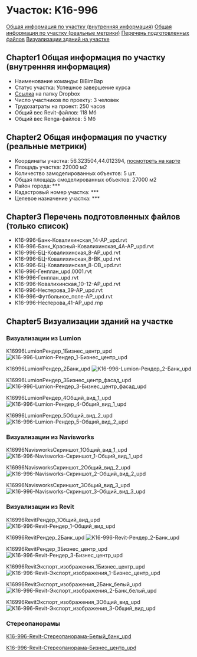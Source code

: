 # Участок: K16-996

[Общая информация по участку (внутренняя информация)](#Chapter1)
[Общая информация по участку (реальные метрики)](#Chapter2)
[Перечень подготовленных файлов](#Chapter3)
[Визуализации зданий на участке](#Chapter5)

## <a id="test">Chapter1</a> Общая информация по участку (внутренняя информация)
+ Наименование команды: BiBimBap
+ Статус участка: Успешное завершение курса
+ [Ссылка](https://www.dropbox.com/sh/wvvgv1nw1iqred9/AAB1gjGCgNnkKcY-dAVYDMdIa/K16_996?dl=0) на папку Dropbox
+ Число участников по проекту: 3 человек
+ Трудозатраты на проект: 250 часов
+ Общий вес Revit-файлов: 118 Мб
+ Общий вес Renga-файлов: 5 Мб
## <a id="test">Chapter2</a> Общая информация по участку (реальные метрики)
+ Координаты участка: 56.323504,44.012394, [посмотреть на карте](yandex.ru/maps/47/nizhny-novgorod/?ll=56.323504%2C44.012394&z=19)
+ Площадь участка: 22000 м2
+ Количество замоделированных объектов: 5 шт.
+ Общая площадь смоделированных объектов: 27000 м2
+ Район города: *** 
+ Кадастровый номер участка: *** 
+ Целевое назначение участка: *** 
## <a id="test">Chapter3</a> Перечень подготовленных файлов (только список)
+ K16-996-Банк-Ковалихинская_14-АР_upd.rvt
+ K16-996-Банк_Красный-Ковалихинская_4А-АР_upd.rvt
+ K16-996-БЦ-Ковалихинская_8-АР_upd.rvt
+ K16-996-БЦ-Ковалихинская_8-ВК_upd.rvt
+ K16-996-БЦ-Ковалихинская_8-ОВ_upd.rvt
+ K16-996-Генплан_upd.0001.rvt
+ K16-996-Генплан_upd.rvt
+ K16-996-Ковалихинская_10-12-АР_upd.rvt
+ K16-996-Нестерова_39-АР_upd.rvt
+ K16-996-Футбольное_поле-АР_upd.rvt
+ К16-996-Нестерова_41-АР_upd.rnp
## <a id="test">Chapter5</a> Визуализации зданий на участке
### Визуализации из Lumion
K16996LumionРендер_1Бизнес_центр_upd
![K16-996-Lumion-Рендер_1-Бизнес_центр_upd](/Images/K16_996/K16-996-Lumion-Рендер_1-Бизнес_центр_upd_Compressed.jpg)

K16996LumionРендер_2Банк_upd
![K16-996-Lumion-Рендер_2-Банк_upd](/Images/K16_996/K16-996-Lumion-Рендер_2-Банк_upd_Compressed.jpg)

K16996LumionРендер_3Бизнес_центр_фасад_upd
![K16-996-Lumion-Рендер_3-Бизнес_центр_фасад_upd](/Images/K16_996/K16-996-Lumion-Рендер_3-Бизнес_центр_фасад_upd_Compressed.jpg)

K16996LumionРендер_4Общий_вид_1_upd
![K16-996-Lumion-Рендер_4-Общий_вид_1_upd](/Images/K16_996/K16-996-Lumion-Рендер_4-Общий_вид_1_upd_Compressed.jpg)

K16996LumionРендер_5Общий_вид_2_upd
![K16-996-Lumion-Рендер_5-Общий_вид_2_upd](/Images/K16_996/K16-996-Lumion-Рендер_5-Общий_вид_2_upd_Compressed.jpg)

### Визуализации из Navisworks
K16996NavisworksСкриншот_1Общий_вид_1_upd
![K16-996-Navisworks-Скриншот_1-Общий_вид_1_upd](/Images/K16_996/K16-996-Navisworks-Скриншот_1-Общий_вид_1_upd_Compressed.jpg)

K16996NavisworksСкриншот_2Общий_вид_2_upd
![K16-996-Navisworks-Скриншот_2-Общий_вид_2_upd](/Images/K16_996/K16-996-Navisworks-Скриншот_2-Общий_вид_2_upd_Compressed.jpg)

K16996NavisworksСкриншот_3Общий_вид_3_upd
![K16-996-Navisworks-Скриншот_3-Общий_вид_3_upd](/Images/K16_996/K16-996-Navisworks-Скриншот_3-Общий_вид_3_upd_Compressed.jpg)

### Визуализации из Revit
K16996RevitРендер_1Общий_вид_upd
![K16-996-Revit-Рендер_1-Общий_вид_upd](/Images/K16_996/K16-996-Revit-Рендер_1-Общий_вид_upd_Compressed.jpg)

K16996RevitРендер_2Банк_upd
![K16-996-Revit-Рендер_2-Банк_upd](/Images/K16_996/K16-996-Revit-Рендер_2-Банк_upd_Compressed.jpg)

K16996RevitРендер_3Бизнес_центр_upd
![K16-996-Revit-Рендер_3-Бизнес_центр_upd](/Images/K16_996/K16-996-Revit-Рендер_3-Бизнес_центр_upd_Compressed.jpg)

K16996RevitЭкспорт_изображения_1Бизнес_центр_upd
![K16-996-Revit-Экспорт_изображения_1-Бизнес_центр_upd](/Images/K16_996/K16-996-Revit-Экспорт_изображения_1-Бизнес_центр_upd_Compressed.jpg)

K16996RevitЭкспорт_изображения_2Банк_белый_upd
![K16-996-Revit-Экспорт_изображения_2-Банк_белый_upd](/Images/K16_996/K16-996-Revit-Экспорт_изображения_2-Банк_белый_upd_Compressed.jpg)

K16996RevitЭкспорт_изображения_3Общий_вид_upd
![K16-996-Revit-Экспорт_изображения_3-Общий_вид_upd](/Images/K16_996/K16-996-Revit-Экспорт_изображения_3-Общий_вид_upd_Compressed.jpg)

### Стереопанорамы
[K16-996-Revit-Стереопанорама-Белый_банк_upd](https://pano.autodesk.com/pano.html?url=jpgs/5303242e-1b5b-420b-a7e6-74acb7654961&version=2)

[K16-996-Revit-Стереопанорама-Бизнес_центр_upd](https://pano.autodesk.com/pano.html?url=jpgs/bad2302a-8d29-437c-b644-4f73a0919a70&version=2)

